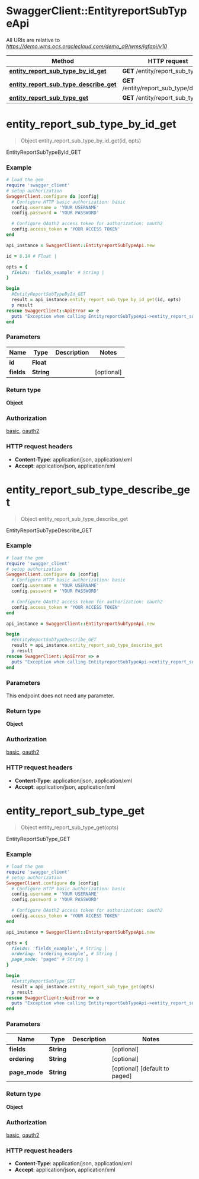 # SwaggerClient::EntityreportSubTypeApi

All URIs are relative to *https://demo.wms.ocs.oraclecloud.com/demo_a9/wms/lgfapi/v10*

Method | HTTP request | Description
------------- | ------------- | -------------
[**entity_report_sub_type_by_id_get**](EntityreportSubTypeApi.md#entity_report_sub_type_by_id_get) | **GET** /entity/report_sub_type/{id} | EntityReportSubTypeById_GET
[**entity_report_sub_type_describe_get**](EntityreportSubTypeApi.md#entity_report_sub_type_describe_get) | **GET** /entity/report_sub_type/describe | EntityReportSubTypeDescribe_GET
[**entity_report_sub_type_get**](EntityreportSubTypeApi.md#entity_report_sub_type_get) | **GET** /entity/report_sub_type | EntityReportSubType_GET


# **entity_report_sub_type_by_id_get**
> Object entity_report_sub_type_by_id_get(id, opts)

EntityReportSubTypeById_GET



### Example
```ruby
# load the gem
require 'swagger_client'
# setup authorization
SwaggerClient.configure do |config|
  # Configure HTTP basic authorization: basic
  config.username = 'YOUR USERNAME'
  config.password = 'YOUR PASSWORD'

  # Configure OAuth2 access token for authorization: oauth2
  config.access_token = 'YOUR ACCESS TOKEN'
end

api_instance = SwaggerClient::EntityreportSubTypeApi.new

id = 8.14 # Float | 

opts = { 
  fields: 'fields_example' # String | 
}

begin
  #EntityReportSubTypeById_GET
  result = api_instance.entity_report_sub_type_by_id_get(id, opts)
  p result
rescue SwaggerClient::ApiError => e
  puts "Exception when calling EntityreportSubTypeApi->entity_report_sub_type_by_id_get: #{e}"
end
```

### Parameters

Name | Type | Description  | Notes
------------- | ------------- | ------------- | -------------
 **id** | **Float**|  | 
 **fields** | **String**|  | [optional] 

### Return type

**Object**

### Authorization

[basic](../README.md#basic), [oauth2](../README.md#oauth2)

### HTTP request headers

 - **Content-Type**: application/json, application/xml
 - **Accept**: application/json, application/xml



# **entity_report_sub_type_describe_get**
> Object entity_report_sub_type_describe_get

EntityReportSubTypeDescribe_GET



### Example
```ruby
# load the gem
require 'swagger_client'
# setup authorization
SwaggerClient.configure do |config|
  # Configure HTTP basic authorization: basic
  config.username = 'YOUR USERNAME'
  config.password = 'YOUR PASSWORD'

  # Configure OAuth2 access token for authorization: oauth2
  config.access_token = 'YOUR ACCESS TOKEN'
end

api_instance = SwaggerClient::EntityreportSubTypeApi.new

begin
  #EntityReportSubTypeDescribe_GET
  result = api_instance.entity_report_sub_type_describe_get
  p result
rescue SwaggerClient::ApiError => e
  puts "Exception when calling EntityreportSubTypeApi->entity_report_sub_type_describe_get: #{e}"
end
```

### Parameters
This endpoint does not need any parameter.

### Return type

**Object**

### Authorization

[basic](../README.md#basic), [oauth2](../README.md#oauth2)

### HTTP request headers

 - **Content-Type**: application/json, application/xml
 - **Accept**: application/json, application/xml



# **entity_report_sub_type_get**
> Object entity_report_sub_type_get(opts)

EntityReportSubType_GET



### Example
```ruby
# load the gem
require 'swagger_client'
# setup authorization
SwaggerClient.configure do |config|
  # Configure HTTP basic authorization: basic
  config.username = 'YOUR USERNAME'
  config.password = 'YOUR PASSWORD'

  # Configure OAuth2 access token for authorization: oauth2
  config.access_token = 'YOUR ACCESS TOKEN'
end

api_instance = SwaggerClient::EntityreportSubTypeApi.new

opts = { 
  fields: 'fields_example', # String | 
  ordering: 'ordering_example', # String | 
  page_mode: 'paged' # String | 
}

begin
  #EntityReportSubType_GET
  result = api_instance.entity_report_sub_type_get(opts)
  p result
rescue SwaggerClient::ApiError => e
  puts "Exception when calling EntityreportSubTypeApi->entity_report_sub_type_get: #{e}"
end
```

### Parameters

Name | Type | Description  | Notes
------------- | ------------- | ------------- | -------------
 **fields** | **String**|  | [optional] 
 **ordering** | **String**|  | [optional] 
 **page_mode** | **String**|  | [optional] [default to paged]

### Return type

**Object**

### Authorization

[basic](../README.md#basic), [oauth2](../README.md#oauth2)

### HTTP request headers

 - **Content-Type**: application/json, application/xml
 - **Accept**: application/json, application/xml



